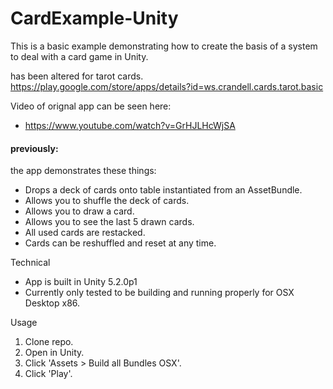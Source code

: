 # CardExample-Unity

This is a basic example demonstrating how to create the basis of a system to deal with a card game in Unity.

has been altered for tarot cards. https://play.google.com/store/apps/details?id=ws.crandell.cards.tarot.basic

Video of orignal app can be seen here:
- https://www.youtube.com/watch?v=GrHJLHcWjSA


#### previously:

 the app demonstrates these things:
- Drops a deck of cards onto table instantiated from an AssetBundle.
- Allows you to shuffle the deck of cards.
- Allows you to draw a card.
- Allows you to see the last 5 drawn cards.
- All used cards are restacked.
- Cards can be reshuffled and reset at any time.

Technical
- App is built in Unity 5.2.0p1
- Currently only tested to be building and running properly for OSX Desktop x86.

Usage
1. Clone repo.
2. Open in Unity.
3. Click 'Assets > Build all Bundles OSX'.
4. Click 'Play'.
